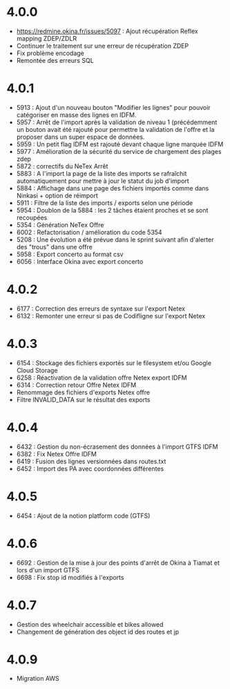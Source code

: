 # 4.0.0
* https://redmine.okina.fr/issues/5097 : Ajout récupération Reflex mapping ZDEP/ZDLR
* Continuer le traitement sur une erreur de récupération ZDEP
* Fix problème encodage
* Remontée des erreurs SQL

# 4.0.1
* 5913 : Ajout d'un nouveau bouton "Modifier les lignes" pour pouvoir catégoriser en masse des lignes en IDFM.
* 5957 : Arrêt de l'import après la validation de niveau 1 (précédemment un bouton avait été rajouté pour permettre la validation de l'offre et la proposer dans un super espace de données.
* 5959 : Un petit flag IDFM est rajouté devant chaque ligne marquée IDFM
* 5977 : Amélioration de la sécurité du service de chargement des plages zdep
* 5872 : correctifs du NeTex Arrêt
* 5883 : A l'import la page de la liste des imports se rafraîchit automatiquement pour mettre à jour le statut du job d'import
* 5884 : Affichage dans une page des fichiers importés comme dans Ninkasi + option de réimport
* 5911 : Filtre de la liste des imports / exports selon une période
* 5954 : Doublon de la 5884 : les 2 tâches étaient proches et se sont recoupées
* 5354 : Génération NeTex Offre
* 6002 : Refactorisation / amélioration du code 5354
* 5208 : Une évolution a été prévue dans le sprint suivant afin d'alerter des "trous" dans une offre
* 5958 : Export concerto au format csv
* 6056 : Interface Okina avec export concerto

# 4.0.2
* 6177 : Correction des erreurs de syntaxe sur l'export Netex
* 6132 : Remonter une erreur si pas de Codifligne sur l'export Netex

# 4.0.3
* 6154 : Stockage des fichiers exportés sur le filesystem et/ou Google Cloud Storage
* 6258 : Réactivation de la validation offre Netex export IDFM
* 6314 : Correction retour Offre Netex IDFM
* Renommage des fichiers d'exports Netex offre
* Filtre INVALID_DATA sur le résultat des exports

# 4.0.4
* 6432 : Gestion du non-écrasement des données à l'import GTFS IDFM
* 6382 : Fix Netex Offre IDFM
* 6419 : Fusion des lignes versionnées dans routes.txt
* 6452 : Import des PA avec coordonnées différentes

# 4.0.5
* 6454 : Ajout de la notion platform code (GTFS)

# 4.0.6
* 6692 : Gestion de la mise à jour des points d'arrêt de Okina à Tiamat et lors d'un import GTFS
* 6698 : Fix stop id modifiés à l'exports 

# 4.0.7
* Gestion des wheelchair accessible et bikes allowed
* Changement de génération des object id des routes et jp

# 4.0.9
* Migration AWS

